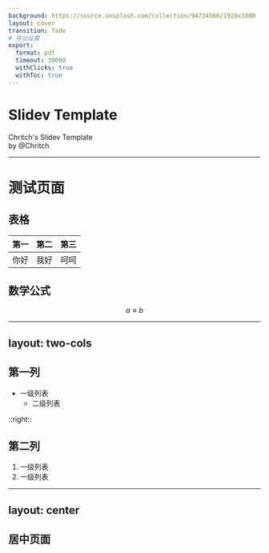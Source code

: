 ```yaml
---
background: https://source.unsplash.com/collection/94734566/1920x1080
layout: cover
transition: fade
# 导出设置
export:
  format: pdf
  timeout: 30000
  withClicks: true
  withToc: true
---
```


# Slidev Template

Chritch's Slidev Template  
by @Chritch

---

# 测试页面

## 表格

|第一|第二|第三|
|---|---|---|
|你好|我好|呵呵|

## 数学公式

$$
a \equiv b
$$

---
layout: two-cols
---

## 第一列

- 一级列表
  - 二级列表

::right::

## 第二列

1. 一级列表
2. 一级列表

---
layout: center
---

## 居中页面

